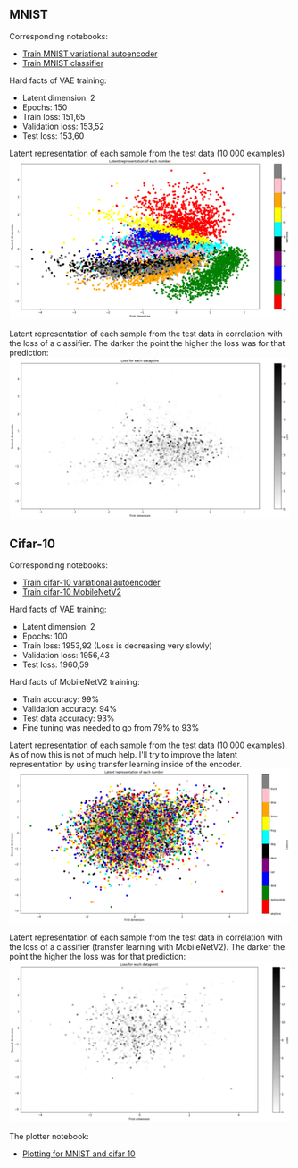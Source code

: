 ## MNIST
Corresponding notebooks: 
* [Train MNIST variational autoencoder](https://colab.research.google.com/drive/1SHP5yunom4LZDHRbAPpbGzZPtvpFPLJc)
* [Train MNIST classifier](https://colab.research.google.com/drive/1ExE-VrCrn1OxJR3Sbpil6B0q_UGwLGgS)

Hard facts of VAE training:
* Latent dimension: 2  
* Epochs: 150  
* Train loss: 151,65  
* Validation loss: 153,52  
* Test loss: 153,60

Latent representation of each sample from the test data (10 000 examples)
![alt text](https://raw.githubusercontent.com/LorenzHW/Master-Thesis/master/Code/progress/pics/latent_rep.png "Logo Title Text 1")


Latent representation of each sample from the test data in correlation with the loss of a classifier.
The darker the point the higher the loss was for that prediction:
![alt text](https://raw.githubusercontent.com/LorenzHW/Master-Thesis/master/Code/progress/pics/latent_rep_loss.png "Logo Title Text 1")

## Cifar-10
Corresponding notebooks:
* [Train cifar-10 variational autoencoder](https://colab.research.google.com/drive/1U1Fo3YtnAqUiZ3zmaFaELFkOGyKFcoGS)
* [Train cifar-10 MobileNetV2](https://colab.research.google.com/drive/1vXIlagm1hakFnPJ5Fs17WVakJow2ZiL4#scrollTo=L4TFpNygapo0)    

Hard facts of VAE training:
* Latent dimension: 2  
* Epochs: 100  
* Train loss: 1953,92 (Loss is decreasing very slowly)
* Validation loss: 1956,43  
* Test loss: 1960,59

Hard facts of MobileNetV2 training:
* Train accuracy: 99%
* Validation accuracy: 94%  
* Test data accuracy: 93%
* Fine tuning was needed to go from 79% to 93%

Latent representation of each sample from the test data (10 000 examples).
As of now this is not of much help. I'll try to improve the latent representation by using transfer learning inside of the encoder.
![alt text](https://raw.githubusercontent.com/LorenzHW/Master-Thesis/master/Code/progress/pics/latent_rep_cifar.png "Logo Title Text 1")

Latent representation of each sample from the test data in correlation with the loss of a classifier (transfer learning with MobileNetV2).
The darker the point the higher the loss was for that prediction:
![alt text](https://raw.githubusercontent.com/LorenzHW/Master-Thesis/master/Code/progress/pics/latent_rep_loss_cifar.png "Logo Title Text 1")

The plotter notebook:
* [Plotting for MNIST and cifar 10](https://colab.research.google.com/drive/1Gofh_CrEp9cYRSxQwpsBEzor8AFmnFtO)